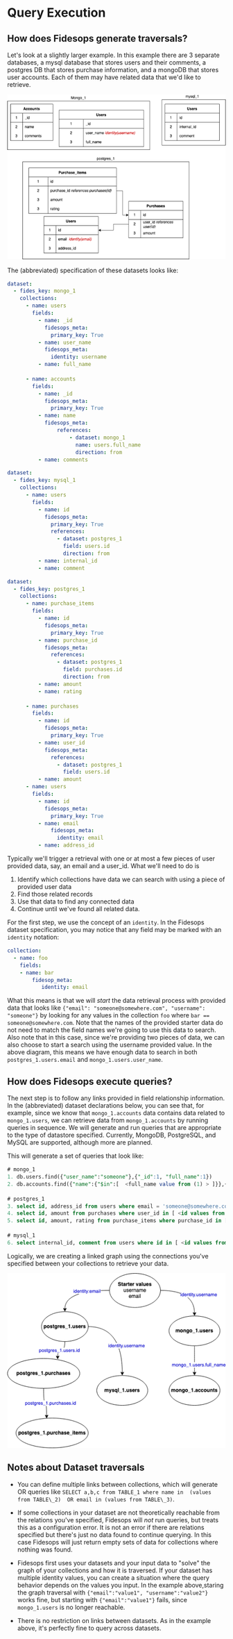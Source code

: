 # Query Execution

## How does Fidesops generate traversals?

Let's look at a slightly larger example. In this example there are 3 separate databases, a mysql database that stores users and their comments, a postgres DB that stores purchase information, and a mongoDB that stores user accounts. Each of them may have related data that we'd like to retrieve.

![Example tables](../img/traversal_tables.png "Example tables")

The (abbreviated) specification of these datasets looks like:

``` yaml
dataset:
  - fides_key: mongo_1
    collections:
      - name: users
        fields:
	      - name: _id
            fidesops_meta:
              primary_key: True
          - name: user_name
            fidesops_meta:
              identity: username
		  - name: full_name

      - name: accounts
        fields:
          - name: _id
            fidesops_meta:
              primary_key: True
          - name: name
			fidesops_meta:
				references:
					- dataset: mongo_1
					  name: users.full_name
					  direction: from
          - name: comments
```

``` yaml
dataset:
  - fides_key: mysql_1
    collections:
      - name: users
        fields:
	      - name: id
            fidesops_meta:
              primary_key: True
              references:
                - dataset: postgres_1
                  field: users.id
				  direction: from
          - name: internal_id
		  - name: comment
```

``` yaml
dataset:
  - fides_key: postgres_1
    collections:
      - name: purchase_items
        fields:
	      - name: id
            fidesops_meta:
              primary_key: True
          - name: purchase_id
            fidesops_meta:
              references:
                - dataset: postgres_1
                  field: purchases.id
				  direction: from
		  - name: amount
		  - name: rating

      - name: purchases
        fields:
          - name: id
            fidesops_meta:
              primary_key: True
          - name: user_id
			fidesops_meta:
              references:
                - dataset: postgres_1
                  field: users.id
          - name: amount
      - name: users
        fields:
          - name: id
            fidesops_meta:
              primary_key: True
          - name: email
		      fidesops_meta:
				identity: email
          - name: address_id
```

Typically we'll trigger a retrieval with one or at most a few pieces of user provided data, say, an email and a user_id. What we'll need to do is 

1. Identify which collections have data we can search with using a piece of provided user data
2. Find those related records
3. Use that data to find any connected data
4. Continue until we've found all related data.

For the first step, we use the concept of an `identity`. In the Fidesops dataset specification, you may notice that any field may be marked with an `identity` notation:
``` yaml
collection:
  - name: foo
	fields:
	- name: bar
        fidesop_meta:
		   identity: email 
```

What this means is that we will _start_ the data retrieval process with provided data that looks like 
`{"email": "someone@somewhere.com", "username": "someone"}` by looking for any values in the collection `foo` where `bar == someone@somewhere.com`.  Note that the names of the provided starter data do not need to match the field names we're going to use this data to search. Also note that in this case, since we're providing two pieces of data,  we can also choose to start a search using the username provided value. In the above diagram, this means we have enough data to search in both `postgres_1.users.email` and `mongo_1.users.user_name`. 


## How does Fidesops execute queries?

The next step is to follow any links provided in field relationship information. In the (abbreviated) dataset declarations below, you can see that, for example, since we know that `mongo_1.accounts` data contains data related to `mongo_1.users`, we can retrieve data from `mongo_1.accounts` by running queries in sequence. We will generate and run queries that are appropriate to the type of datastore specified. Currently, MongoDB, PostgreSQL, and MySQL are supported, although more are planned.

This will generate a set of queries that look like:

``` sql
# mongo_1
1. db.users.find({"user_name":"someone"},{"_id":1, "full_name":1}) 
2. db.accounts.find({"name":{"$in":[  <full_name value from (1) > ]}},{"_id":1, "comments":1})

# postgres_1
3. select id, address_id from users where email = 'someone@somewhere.com';
4. select id, amount from purchases where user_id in [ <id values from (3) >] 
5. select id, amount, rating from purchase_items where purchase_id in [ <id values from (4)> ]

# mysql_1
6. select internal_id, comment from users where id in [ <id values from (3) >]
```


Logically, we are creating a linked graph using the connections you've specified between your collections to retrieve your data. 

![Example graph](../img/traversal_graph.png "Example graph")

## Notes about Dataset traversals 

- You can define multiple links between collections, which will generate OR queries like `SELECT a,b,c from TABLE_1 where name in  (values from TABLE\_2)  OR email in (values from TABLE\_3)`. 
	
- If some collections in your dataset are not theoretically reachable from the relations you've specified, Fidesops will _not_ run queries, but treats this as a configuration error. It is not an error if there are relations specified but there's just no data found to continue querying. In this case Fidesops will just return empty sets of data for collections where nothing was found.
	
- Fidesops first uses your datasets and your input data to "solve" the graph of your collections and how it is traversed. If your dataset has multiple identity values, you can create a situation where the query behavior depends on the values you input. In the example above,staring the graph traversal with `{"email":"value1", "username":"value2"}`  works fine, but starting with  `{"email":"value1"}` fails, since `mongo_1.users` is no longer reachable.
	
- There is no restriction on links between datasets. As in the example above, it's perfectly fine to query across datasets.
